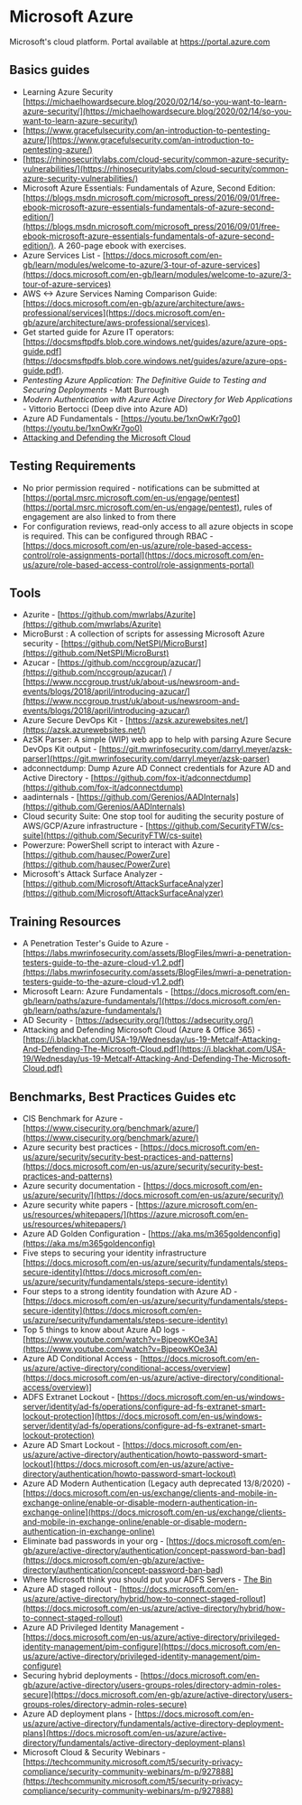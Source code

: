 # Microsoft Azure

Microsoft's cloud platform. Portal available at <https://portal.azure.com>

## Basics guides

* Learning Azure Security [https://michaelhowardsecure.blog/2020/02/14/so-you-want-to-learn-azure-security/](https://michaelhowardsecure.blog/2020/02/14/so-you-want-to-learn-azure-security/)
* [https://www.gracefulsecurity.com/an-introduction-to-pentesting-azure/](https://www.gracefulsecurity.com/an-introduction-to-pentesting-azure/)
* [https://rhinosecuritylabs.com/cloud-security/common-azure-security-vulnerabilities/](https://rhinosecuritylabs.com/cloud-security/common-azure-security-vulnerabilities/)
* Microsoft Azure Essentials: Fundamentals of Azure, Second Edition: [https://blogs.msdn.microsoft.com/microsoft_press/2016/09/01/free-ebook-microsoft-azure-essentials-fundamentals-of-azure-second-edition/](https://blogs.msdn.microsoft.com/microsoft_press/2016/09/01/free-ebook-microsoft-azure-essentials-fundamentals-of-azure-second-edition/). A 260-page ebook with exercises.
* Azure Services List - [https://docs.microsoft.com/en-gb/learn/modules/welcome-to-azure/3-tour-of-azure-services](https://docs.microsoft.com/en-gb/learn/modules/welcome-to-azure/3-tour-of-azure-services)
* AWS <-> Azure Services Naming Comparison Guide: [https://docs.microsoft.com/en-gb/azure/architecture/aws-professional/services](https://docs.microsoft.com/en-gb/azure/architecture/aws-professional/services).
* Get started guide for Azure IT operators: [https://docsmsftpdfs.blob.core.windows.net/guides/azure/azure-ops-guide.pdf](https://docsmsftpdfs.blob.core.windows.net/guides/azure/azure-ops-guide.pdf).
* *Pentesting Azure Application: The Definitive Guide to Testing and Securing Deployments* - Matt Burrough
* *Modern Authentication with Azure Active Directory for Web Applications* - Vittorio Bertocci (Deep dive into Azure AD)
* Azure AD Fundamentals - [https://youtu.be/1xnOwKr7go0](https://youtu.be/1xnOwKr7go0)
* [Attacking and Defending the Microsoft Cloud](https://adsecurity.org/wp-content/uploads/2019/10/2019-BSidesPR-AttackingAndDefendingTheMicrosoftCloud.pdf)

## Testing Requirements

* No prior permission required - notifications can be submitted at [https://portal.msrc.microsoft.com/en-us/engage/pentest](https://portal.msrc.microsoft.com/en-us/engage/pentest), rules of engagement are also linked to from there
* For configuration reviews, read-only access to all azure objects in scope is required. This can be configured through RBAC - [https://docs.microsoft.com/en-us/azure/role-based-access-control/role-assignments-portal](https://docs.microsoft.com/en-us/azure/role-based-access-control/role-assignments-portal)

## Tools

* Azurite - [https://github.com/mwrlabs/Azurite](https://github.com/mwrlabs/Azurite)
* MicroBurst : A collection of scripts for assessing Microsoft Azure security - [https://github.com/NetSPI/MicroBurst](https://github.com/NetSPI/MicroBurst)
* Azucar - [https://github.com/nccgroup/azucar/](https://github.com/nccgroup/azucar/) / [https://www.nccgroup.trust/uk/about-us/newsroom-and-events/blogs/2018/april/introducing-azucar/](https://www.nccgroup.trust/uk/about-us/newsroom-and-events/blogs/2018/april/introducing-azucar/)
* Azure Secure DevOps Kit - [https://azsk.azurewebsites.net/](https://azsk.azurewebsites.net/)
* AzSK Parser: A simple (WIP) web app to help with parsing Azure Secure DevOps Kit output - [https://git.mwrinfosecurity.com/darryl.meyer/azsk-parser](https://git.mwrinfosecurity.com/darryl.meyer/azsk-parser)
* adconnectdump: Dump Azure AD Connect credentials for Azure AD and Active Directory - [https://github.com/fox-it/adconnectdump](https://github.com/fox-it/adconnectdump)
* aadinternals - [https://github.com/Gerenios/AADInternals​](https://github.com/Gerenios/AADInternals​)
* Cloud security Suite: One stop tool for auditing the security posture of AWS/GCP/Azure infrastructure - [https://github.com/SecurityFTW/cs-suite](https://github.com/SecurityFTW/cs-suite)
* Powerzure: PowerShell script to interact with Azure - [https://github.com/hausec/PowerZure](https://github.com/hausec/PowerZure)
* Microsoft's Attack Surface Analyzer - [https://github.com/Microsoft/AttackSurfaceAnalyzer](https://github.com/Microsoft/AttackSurfaceAnalyzer)

## Training Resources

* A Penetration Tester's Guide to Azure - [https://labs.mwrinfosecurity.com/assets/BlogFiles/mwri-a-penetration-testers-guide-to-the-azure-cloud-v1.2.pdf](https://labs.mwrinfosecurity.com/assets/BlogFiles/mwri-a-penetration-testers-guide-to-the-azure-cloud-v1.2.pdf)
* Microsoft Learn: Azure Fundamentals - [https://docs.microsoft.com/en-gb/learn/paths/azure-fundamentals/](https://docs.microsoft.com/en-gb/learn/paths/azure-fundamentals/)
* AD Security - [https://adsecurity.org/](https://adsecurity.org/)
* Attacking and Defending Microsoft Cloud (Azure & Office 365) - [https://i.blackhat.com/USA-19/Wednesday/us-19-Metcalf-Attacking-And-Defending-The-Microsoft-Cloud.pdf](https://i.blackhat.com/USA-19/Wednesday/us-19-Metcalf-Attacking-And-Defending-The-Microsoft-Cloud.pdf)

## Benchmarks, Best Practices Guides etc

* CIS Benchmark for Azure - [https://www.cisecurity.org/benchmark/azure/](https://www.cisecurity.org/benchmark/azure/)
* Azure security best practices - [https://docs.microsoft.com/en-us/azure/security/security-best-practices-and-patterns](https://docs.microsoft.com/en-us/azure/security/security-best-practices-and-patterns)
* Azure security documentation - [https://docs.microsoft.com/en-us/azure/security/](https://docs.microsoft.com/en-us/azure/security/)
* Azure security white papers - [https://azure.microsoft.com/en-us/resources/whitepapers/](https://azure.microsoft.com/en-us/resources/whitepapers/)
* Azure AD Golden Configuration - [https://aka.ms/m365goldenconfig](https://aka.ms/m365goldenconfig)
* Five steps to securing your identity infrastructure  [https://docs.microsoft.com/en-us/azure/security/fundamentals/steps-secure-identity](https://docs.microsoft.com/en-us/azure/security/fundamentals/steps-secure-identity)
* Four steps to a strong identity foundation with Azure AD - [https://docs.microsoft.com/en-us/azure/security/fundamentals/steps-secure-identity](https://docs.microsoft.com/en-us/azure/security/fundamentals/steps-secure-identity)
* Top 5 things to know about Azure AD logs - [https://www.youtube.com/watch?v=BjpeowKOe3A](https://www.youtube.com/watch?v=BjpeowKOe3A)
* Azure AD Conditional Access - [https://docs.microsoft.com/en-us/azure/active-directory/conditional-access/overview](https://docs.microsoft.com/en-us/azure/active-directory/conditional-access/overview)]
* ADFS Extranet Lockout - [https://docs.microsoft.com/en-us/windows-server/identity/ad-fs/operations/configure-ad-fs-extranet-smart-lockout-protection](https://docs.microsoft.com/en-us/windows-server/identity/ad-fs/operations/configure-ad-fs-extranet-smart-lockout-protection)
* Azure AD Smart Lockout - [https://docs.microsoft.com/en-us/azure/active-directory/authentication/howto-password-smart-lockout](https://docs.microsoft.com/en-us/azure/active-directory/authentication/howto-password-smart-lockout)
* Azure AD Modern Authentication (Legacy auth deprecated 13/8/2020) - [https://docs.microsoft.com/en-us/exchange/clients-and-mobile-in-exchange-online/enable-or-disable-modern-authentication-in-exchange-online](https://docs.microsoft.com/en-us/exchange/clients-and-mobile-in-exchange-online/enable-or-disable-modern-authentication-in-exchange-online)
* Eliminate bad passwords in your org - [https://docs.microsoft.com/en-gb/azure/active-directory/authentication/concept-password-ban-bad](https://docs.microsoft.com/en-gb/azure/active-directory/authentication/concept-password-ban-bad)
* Where Microsoft think you should put your ADFS Servers - [The Bin](https://images-na.ssl-images-amazon.com/images/I/51w7Dz66ncL._SX466_.jpg)
* Azure AD staged rollout - [https://docs.microsoft.com/en-us/azure/active-directory/hybrid/how-to-connect-staged-rollout](https://docs.microsoft.com/en-us/azure/active-directory/hybrid/how-to-connect-staged-rollout)
* Azure AD Privileged Identity Management - [https://docs.microsoft.com/en-us/azure/active-directory/privileged-identity-management/pim-configure](https://docs.microsoft.com/en-us/azure/active-directory/privileged-identity-management/pim-configure)
* Securing hybrid deployments - [https://docs.microsoft.com/en-gb/azure/active-directory/users-groups-roles/directory-admin-roles-secure](https://docs.microsoft.com/en-gb/azure/active-directory/users-groups-roles/directory-admin-roles-secure)
* Azure AD deployment plans - [https://docs.microsoft.com/en-us/azure/active-directory/fundamentals/active-directory-deployment-plans](https://docs.microsoft.com/en-us/azure/active-directory/fundamentals/active-directory-deployment-plans)
* Microsoft Cloud & Security Webinars - [https://techcommunity.microsoft.com/t5/security-privacy-compliance/security-community-webinars/m-p/927888](https://techcommunity.microsoft.com/t5/security-privacy-compliance/security-community-webinars/m-p/927888)
